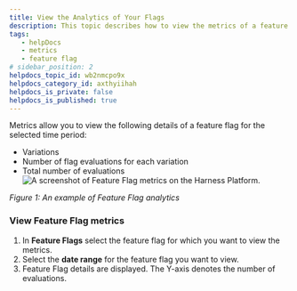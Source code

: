 ```yaml
---
title: View the Analytics of Your Flags
description: This topic describes how to view the metrics of a feature flag.
tags: 
   - helpDocs
   - metrics
   - feature flag
# sidebar_position: 2
helpdocs_topic_id: wb2nmcpo9x
helpdocs_category_id: axthyiihah
helpdocs_is_private: false
helpdocs_is_published: true
---
```


Metrics allow you to view the following details of a feature flag for the selected time period:

* Variations
* Number of flag evaluations for each variation
* Total number of evaluations![A screenshot of Feature Flag metrics on the Harness Platform.](https://files.helpdocs.io/i5nl071jo5/articles/wb2nmcpo9x/1625221291273/screenshot-2021-07-02-at-3-51-10-pm.png)

*Figure 1: An example of Feature Flag analytics*

### View Feature Flag metrics

1. In **Feature Flags** select the feature flag for which you want to view the metrics.
2. Select the **date range** for the feature flag you want to view.
3. Feature Flag details are displayed. The Y-axis denotes the number of evaluations.

